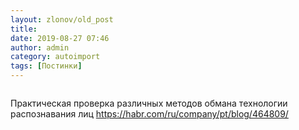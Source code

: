 ```yaml
---
layout: zlonov/old_post
title: 
date: 2019-08-27 07:46
author: admin
category: autoimport
tags: [Постинки]
---
```

<!-- wp:image {"id":73219, "align": "center"} -->
<div class="wp-block-image"><figure class="aligncenter"><img src="/assets/uploads/difri27fzac0kqxhkvfy9jn6t2g.png" alt="" class="wp-image-73219" /></figure></div>
<!-- /wp:image -->


Практическая проверка различных методов обмана технологии распознавания лиц  <a href="https://habr.com/ru/company/pt/blog/464809/">https://habr.com/ru/company/pt/blog/464809/</a>

